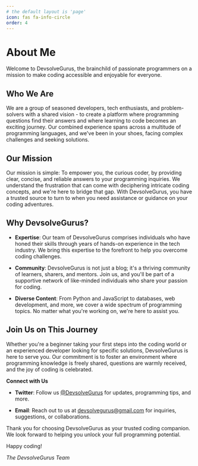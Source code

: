 ```yaml
---
# the default layout is 'page'
icon: fas fa-info-circle
order: 4
---
```

# About Me

Welcome to DevsolveGurus, the brainchild of passionate programmers on a mission to make coding accessible and enjoyable for everyone.

## Who We Are

We are a group of seasoned developers, tech enthusiasts, and problem-solvers with a shared vision - to create a platform where programming questions find their answers and where learning to code becomes an exciting journey. Our combined experience spans across a multitude of programming languages, and we've been in your shoes, facing complex challenges and seeking solutions.

## Our Mission

Our mission is simple: To empower you, the curious coder, by providing clear, concise, and reliable answers to your programming inquiries. We understand the frustration that can come with deciphering intricate coding concepts, and we're here to bridge that gap. With DevsolveGurus, you have a trusted source to turn to when you need assistance or guidance on your coding adventures.

## Why DevsolveGurus?

- **Expertise**: Our team of DevsolveGurus comprises individuals who have honed their skills through years of hands-on experience in the tech industry. We bring this expertise to the forefront to help you overcome coding challenges.

- **Community**: DevsolveGurus is not just a blog; it's a thriving community of learners, sharers, and mentors. Join us, and you'll be part of a supportive network of like-minded individuals who share your passion for coding.

- **Diverse Content**: From Python and JavaScript to databases, web development, and more, we cover a wide spectrum of programming topics. No matter what you're working on, we're here to assist you.

## Join Us on This Journey

Whether you're a beginner taking your first steps into the coding world or an experienced developer looking for specific solutions, DevsolveGurus is here to serve you. Our commitment is to foster an environment where programming knowledge is freely shared, questions are warmly received, and the joy of coding is celebrated.

**Connect with Us**

- **Twitter**: Follow us [@DevsolveGurus](https://twitter.com/DevsolveGurus) for updates, programming tips, and more.

- **Email**: Reach out to us at [devsolvegurus@gmail.com](mailto:devsolvegurus@gmail.com) for inquiries, suggestions, or collaborations.

Thank you for choosing DevsolveGurus as your trusted coding companion. We look forward to helping you unlock your full programming potential.

Happy coding!

*The DevsolveGurus Team*

